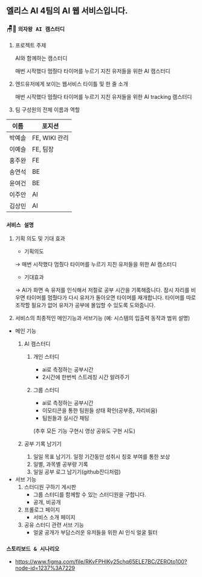 엘리스 AI 4팀의 AI 웹 서비스입니다. 
---
### 🪑👑 `의자왕 AI 캠스터디`

1. 프로젝트 주제
    
    AI와 함께하는 캠스터디
    
    매번 시작했다 멈췄다 타이머를 누르기 지친 유저들을 위한 AI 캠스터디
    
2. 엔드유저에게 보이는 웹서비스 타이틀 및 한 줄 소개
    
    매번 시작했다 멈췄다 타이머를 누르기 지친 유저들을 위한 AI tracking 캠스터디
    
3. 팀 구성원의 전체 이름과 역할

| 이름 | 포지션 |
| --- | --- |
| 박예솔 | FE, WIKI 관리 |
| 이예슬 | FE, 팀장 |
| 홍주완 | FE |
| 송연석 | BE |
| 윤여건 | BE |
| 이주안 | AI |
| 김상민 | AI |

### **`서비스 설명`**

1. 기획 의도 및 기대 효과
    - 기획의도
    
    → 매번 시작했다 멈췄다 타이머를 누르기 지친 유저들을 위한 AI 캠스터디
    
    - 기대효과
    
    → AI가 화면 속 유저를 인식해서 저절로 공부 시간을 기록해줍니다. 잠시 자리를 비우면 타이머를 멈췄다가 다시 유저가 돌아오면 타이머를 재개합니다. 타이머를 따로 조작할 필요가 없어 유저가 공부에 몰입할 수 있도록 도와줍니다. 
    
2. 서비스의 최종적인 메인기능과 서브기능 (예: 시스템의 입출력 동작과 범위 설명)
- 메인 기능
    1. AI 캠스터디 
        1. 개인 스터디 
            - ai로 측정하는 공부시간
            - 2시간에 한번씩 스트레칭 시간 알려주기
        2. 그룹 스터디
            - ai로 측정하는 공부시간
            - 이모티콘을 통한 팀원들 상태 확인(공부중, 자리비움)
            - 팀원들과 실시간 채팅
            
            (추후 모든 기능 구현시 영상 공유도 구현 시도) 
            
    2. 공부 기록 남기기 
        1. 일일 목표 남기기. 일정 기간동안 성취시 칭호 부여를 통한 보상 
        2. 일별, 과목별 공부량 기록
        3. 일일 공부 로그 남기기(github잔디처럼) 
- 서브 기능
    1. 스터디원 구하기 게시판 
        - 그룹 스터디를 함께할 수 있는 스터디원을 구합니다.
        - 공개, 비공개
    2. 프롤로그 페이지 
        - 서비스 소개 페이지
    3. 공유 스터디 관련 서브 기능 
        - 얼굴 공개가 부담스러운 유저들을 위한 AI 인식 얼굴 필터

### **`스토리보드 & 시나리오`**

- https://www.figma.com/file/RKvFPHlKy25chq65ELE7BC/ZEROto100?node-id=1237%3A7229
